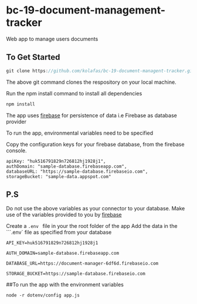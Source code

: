 # bc-19-document-management-tracker
Web app to manage users documents


## To Get Started

```js
git clone https://github.com/kolafas/bc-19-document-managent-tracker.git
```

The above git command clones the respository on your local machine.

Run the npm install command to install all dependencies

```js
npm install
```
The app uses [firebase](http://www.firebase.google.com) for persistence of data i.e Firebase as database provider

To run the app, environmental variables need to be specified

Copy the configuration keys for your firebase database, from the firebase console.

```
apiKey: "huk516791829n726812hj1928j1",
authDomain: "sample-database.firebaseapp.com",
databaseURL: "https://sample-database.firebaseio.com",
storageBucket: "sample-data.appspot.com"
```

## P.S
Do not use the above variables as your connector to your database.
Make use of the variables provided to you by [firebase](https://firebase.google.com)

Create a ```.env ``` file  in your the root folder of the app 
Add the data in the ```.env` file as specified from your database

```
API_KEY=huk516791829n726812hj1928j1

AUTH_DOMAIN=sample-database.firebaseapp.com

DATABASE_URL=https://document-manager-6df6d.firebaseio.com

STORAGE_BUCKET=https://sample-database.firebaseio.com
```

##To run the app with the environment variables

```
node -r dotenv/config app.js
```












